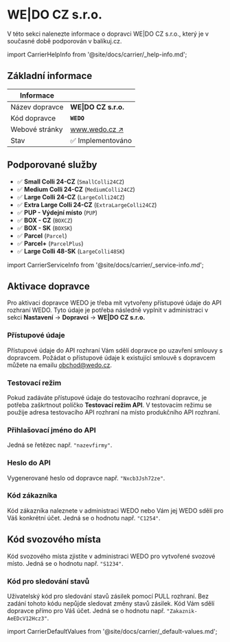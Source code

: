 ﻿---
sidebar_position: 1
---

# WE|DO CZ s.r.o.
V této sekci nalenezte informace o dopravci WE|DO CZ s.r.o., který je v současné době podporován v balíkuj.cz.

import CarrierHelpInfo from '@site/docs/carrier/_help-info.md';

<CarrierHelpInfo />


## Základní informace
| Informace |  |
| ----------- | ----------- |
| Název dopravce | **WE\|DO CZ s.r.o.** |
| Kód dopravce | **`WEDO`** |
| Webové stránky | [www.wedo.cz ↗️](https://www.wedo.cz) |
| Stav | ✅️ Implementováno | 


## Podporované služby
- ✅️ **Small Colli 24-CZ** (`SmallColli24CZ`)
- ✅️ **Medium Colli 24-CZ** (`MediumColli24CZ`)
- ✅️ **Large Colli 24-CZ** (`LargeColli24CZ`)
- ✅️ **Extra Large Colli 24-CZ** (`ExtraLargeColli24CZ`)
- ✅️ **PUP - Výdejní místo** (`PUP`)
- ✅️ **BOX - CZ** (`BOXCZ`)
- ✅️ **BOX - SK** (`BOXSK`)
- ✅️ **Parcel** (`Parcel`)
- ✅️ **Parcel+** (`ParcelPlus`)
- ✅️ **Large Colli 48-SK** (`LargeColli48SK`)

import CarrierServiceInfo from '@site/docs/carrier/_service-info.md';

<CarrierServiceInfo />


## Aktivace dopravce
Pro aktivaci dopravce WEDO je třeba mít vytvořeny přístupové údaje do API rozhraní WEDO. Tyto údaje je potřeba následně vyplnit v administraci v sekci **Nastavení** -> **Dopravci** -> **WE\|DO CZ s.r.o.**

### Přístupové údaje
Přístupové údaje do API rozhraní Vám sdělí dopravce po uzavření smlouvy s dopravcem. Požádat o přístupové údaje k existující smlouvě s dopravcem můžete na emailu [obchod@wedo.cz](mailto:obchod@wedo.cz).

### Testovací režim
Pokud zadáváte přístupové údaje do testovacího rozhraní dopravce, je potřeba zaškrtnout políčko **Testovací režim API**. V testovacím režimu se použije adresa testovacího API rozhraní na místo produkčního API rozhraní.

### Přihlašovací jméno do API
 Jedná se řetězec např. `"nazevfirmy"`.

### Heslo do API
Vygenerované heslo od dopravce např. `"Nxcb3Jsh72ze"`.

### Kód zákazníka
Kód zákazníka naleznete v administraci WEDO nebo Vám jej WEDO sdělí pro Váš konkrétní účet. Jedná se o hodnotu např. `"C1254"`.

## Kód svozového místa
Kód svozového místa zjistíte v administraci WEDO pro vytvořené svozové místo. Jedná se o hodnotu např. `"S1234"`.

### Kód pro sledování stavů
Uživatelský kód pro sledování stavů zásilek pomocí PULL rozhraní. Bez zadání tohoto kódu nepůjde sledovat změny stavů zásilek. Kód Vám sdělí dopravce přímo pro Váš účet. Jedná se o hodnotu např. `"Zakaznik-AeEDcV12Hcz3"`.


import CarrierDefaultValues from '@site/docs/carrier/_default-values.md';

<CarrierDefaultValues />